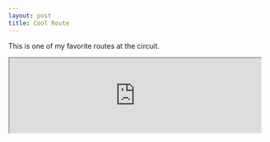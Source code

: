 ```yaml
---
layout: post
title: Cool Route
---
```


This is one of my favorite routes at the circuit.   

<iframe src="https://docs.google.com/file/d/0B6Z3seVIfBTAUmpYZjRqV0dSbjA/preview" width=100%></iframe>

